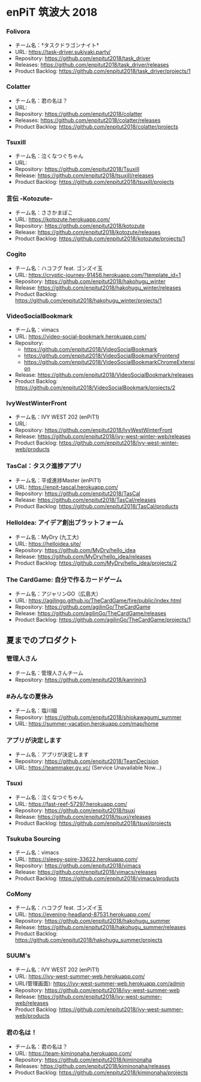 # enPiT 筑波大 2018 

### Folivora
* チーム名：†タスクドラゴンナイト†
* URL: https://task-driver.sukiyaki.party/
* Repository: https://github.com/enpitut2018/task_driver
* Releases: https://github.com/enpitut2018/task_driver/releases
* Product Backlog: https://github.com/enpitut2018/task_driver/projects/1

### Colatter
* チーム名：君の名は？
* URL: 
* Repository: https://github.com/enpitut2018/colatter
* Releases: https://github.com/enpitut2018/colatter/releases
* Product Backlog: https://github.com/enpitut2018/colatter/projects

### TsuxiII
* チーム名：泣くなつぐちゃん
* URL: 
* Repository: https://github.com/enpitut2018/TsuxiII
* Release: https://github.com/enpitut2018/tsuxiII/releases
* Product Backlog: https://github.com/enpitut2018/tsuxiII/projects

### 言伝 -Kotozute-
* チーム名：ささかまぼこ
* URL: https://kotozute.herokuapp.com/
* Repository: https://github.com/enpitut2018/kotozute
* Release: https://github.com/enpitut2018/kotozute/releases
* Product Backlog: https://github.com/enpitut2018/kotozute/projects/1

### Cogito
* チーム名：ハコフグ feat. ゴンズイ玉
* URL: https://cryptic-journey-91456.herokuapp.com/?template_id=1
* Repository: https://github.com/enpitut2018/hakohugu_winter
* Release: https://github.com/enpitut2018/hakohugu_winter/releases
* Product Backlog: https://github.com/enpitut2018/hakohugu_winter/projects/1

### VideoSocialBookmark
* チーム名：vimacs
* URL: https://video-social-bookmark.herokuapp.com/
* Repository: 
   * https://github.com/enpitut2018/VideoSocialBookmark
   * https://github.com/enpitut2018/VideoSocialBookmarkFrontend
   * https://github.com/enpitut2018/VideoSocialBookmarkChromeExtension
* Release: https://github.com/enpitut2018/VideoSocialBookmark/releases
* Product Backlog: https://github.com/enpitut2018/VideoSocialBookmark/projects/2

### IvyWestWinterFront
* チーム名：IVY WEST 202 (enPiT1)
* URL: 
* Repository: https://github.com/enpitut2018/IvyWestWinterFront
* Release: https://github.com/enpitut2018/ivy-west-winter-web/releases
* Product Backlog: https://github.com/enpitut2018/ivy-west-winter-web/products
 
### TasCal：タスク進捗アプリ
* チーム名：平成進捗Master (enPiT1)
* URL: https://enpit-tascal.herokuapp.com/
* Repository: https://github.com/enpitut2018/TasCal
* Release: https://github.com/enpitut2018/TasCal/releases
* Product Backlog: https://github.com/enpitut2018/TasCal/products

### HelloIdea: アイデア創出プラットフォーム
* チーム名：MyDry (九工大)
* URL: https://helloidea.site/
* Repository: https://github.com/MyDry/hello_idea
* Release: https://github.com/MyDry/hello_idea/releases
* Product Backlog: https://github.com/MyDry/hello_idea/projects/2

### The CardGame: 自分で作るカードゲーム
* チーム名：アジャリンGO（広島大）
* URL: https://agilingo.github.io/TheCardGame/fire/public/index.html
* Repository: https://github.com/agilinGo/TheCardGame
* Release: https://github.com/agilinGo/TheCardGame/releases
* Product Backlog: https://github.com/agilinGo/TheCardGame/projects/1


## 夏までのプロダクト
### 管理人さん
 * チーム名：管理人さんチーム
 * Repository: https://github.com/enpitut2018/kanrinin3

### #みんなの夏休み
 * チーム名：塩川組
 * Repository: https://github.com/enpitut2018/shiokawagumi_summer
 * URL: https://summer-vacation.herokuapp.com/map/home

### アプリが決定します
 * チーム名：アプリが決定します
 * Repository: https://github.com/enpitut2018/TeamDecision
 * URL: https://teammaker.gv.vc/ (Service Unavailable Now...)
 
 ### Tsuxi
* チーム名：泣くなつぐちゃん
* URL: https://fast-reef-57297.herokuapp.com/
* Repository: https://github.com/enpitut2018/tsuxi
* Release: https://github.com/enpitut2018/tsuxi/releases
* Product Backlog: https://github.com/enpitut2018/tsuxi/projects

### Tsukuba Sourcing
* チーム名：vimacs
* URL: https://sleepy-spire-33622.herokuapp.com/
* Repository: https://github.com/enpitut2018/vimacs
* Release: https://github.com/enpitut2018/vimacs/releases
* Product Backlog: https://github.com/enpitut2018/vimacs/products

### CoMony
* チーム名：ハコフグ feat. ゴンズイ玉
* URL: https://evening-headland-87531.herokuapp.com/
* Repository: https://github.com/enpitut2018/hakohugu_summer
* Release: https://github.com/enpitut2018/hakohugu_summer/releases
* Product Backlog: https://github.com/enpitut2018/hakohugu_summer/projects

### SUUM's
* チーム名：IVY WEST 202 (enPiT1)
* URL: https://ivy-west-summer-web.herokuapp.com/
* URL(管理画面): https://ivy-west-summer-web.herokuapp.com/admin
* Repository: https://github.com/enpitut2018/ivy-west-summer-web
* Release: https://github.com/enpitut2018/ivy-west-summer-web/releases
* Product Backlog: https://github.com/enpitut2018/ivy-west-summer-web/products

### 君の名は！
* チーム名：君の名は？
* URL: https://team-kiminonaha.herokuapp.com/
* Repository: https://github.com/enpitut2018/kiminonaha
* Releases: https://github.com/enpitut2018/kiminonaha/releases
* Product Backlog: https://github.com/enpitut2018/kiminonaha/projects

